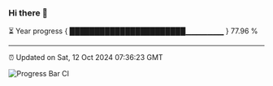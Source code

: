 ### Hi there 👋

⏳ Year progress { ███████████████████████▁▁▁▁▁▁▁ } 77.96 %

---

⏰ Updated on Sat, 12 Oct 2024 07:36:23 GMT

![Progress Bar CI](https://github.com/IshwaranRudhara/GIT-ACTION/workflows/Progress%20Bar%20CI/badge.svg)
